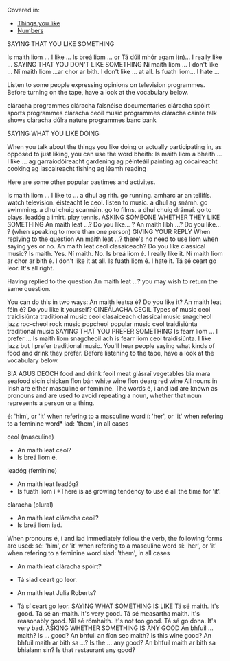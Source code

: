 Covered in:
* [Things you like](../../notes/things-you-like.md)
* [Numbers](../../notes/numbers.md)

SAYING THAT YOU LIKE SOMETHING

Is maith liom ... I like ...
Is breá liom ...
or
Tá dúil mhór agam i(n)... I really like ...
SAYING THAT YOU DON'T LIKE SOMETHING
Ní maith liom ... I don't like ...
Ní maith liom ...ar chor ar bith. I don't like ... at all.
Is fuath liom... I hate ...

Listen to some people expressing opinions on television programmes. Before turning on the tape, have a look at the vocabulary below.

cláracha	programmes
cláracha faisnéise	documentaries
cláracha spóirt	sports programmes
cláracha ceoil	music programmes
cláracha cainte	talk shows
cláracha dúlra	nature programmes
banc	bank

SAYING WHAT YOU LIKE DOING

When you talk about the things you like doing or actually participating in, as opposed to just liking, you can use the word bheith:
Is maith liom a bheith ... I like ...
ag garraíodóireacht gardening
ag péinteáil painting
ag cócaireacht cooking
ag iascaireacht fishing
ag léamh reading

Here are some other popular pastimes and activites.

Is maith liom ... I like to ...
a dhul ag rith. go running.
amharc ar an teilifís. watch television.
éisteacht le ceol. listen to music.
a dhul ag snámh. go swimming.
a dhul chuig scannáin. go to films.
a dhul chuig drámaí. go to plays.
leadóg a imirt. play tennis.
ASKING SOMEONE WHETHER THEY LIKE SOMETHING
An maith leat ...? Do you like... ?
An maith libh ...? Do you like... ? (when speaking to more than one person)
GIVING YOUR REPLY
When replying to the question An maith leat ...? there's no need to use liom when saying yes or no.
An maith leat ceol clasaiceach? Do you like classical music?
Is maith. Yes.
Ní maith. No.
Is breá liom é. I really like it.
Ní maith liom ar chor ar bith é. I don't like it at all.
Is fuath liom é. I hate it.
Tá sé ceart go leor. It's all right.

Having replied to the question An maith leat ...? you may wish to return the same question. 

You can do this in two ways:
An maith leatsa é? Do you like it?
An maith leat féin é? Do you like it yourself?
CINEÁLACHA CEOIL Types of music
ceol traidisiúnta	traditional music
ceol clasaiceach	classical music
snagcheol	jazz
roc-cheol	rock music
popcheol	popular music
ceol traidisiúnta traditional music
SAYING THAT YOU PREFER SOMETHING
Is fearr liom ... I prefer ...
Is maith liom snagcheoil ach is fearr liom ceol traidisiúnta. I like jazz but I prefer traditional music.
You'll hear people saying what kinds of food and drink they prefer. Before listening to the tape, have a look at the vocabulary below.

BIA AGUS DEOCH food and drink
feoil	meat
glásraí	vegetables
bia mara	seafood
sicín	chicken
fíon bán	white wine
fíon dearg	red wine
All nouns in Irish are either masculine or feminine.
The words é, í and iad are known as pronouns and are used to avoid repeating a noun, whether that noun represents a person or a thing.

é: 'him', or 'it' when refering to a masculine word
í: 'her', or 'it' when refering to a feminine word*
iad: 'them', in all cases

ceol (masculine)
- An maith leat ceol?
- Is breá liom é.

leadóg (feminine)
- An maith leat leadóg?
- Is fuath liom í
*There is as growing tendency to use é all the time for 'it'.

cláracha (plural)
- An maith leat cláracha ceoil?
- Is breá liom iad.

When pronouns é, í and iad immediately follow the verb, the following forms are used:
sé: 'him', or 'it' when refering to a masculine word
sí: 'her', or 'it' when refering to a feminine word
siad: 'them', in all cases

- An maith leat cláracha spóirt?
- Tá siad ceart go leor.

- An maith leat Julia Roberts?
- Tá sí ceart go leor.
SAYING WHAT SOMETHING IS LIKE
Tá sé maith. It's good.
Tá sé an-maith. It's very good.
Tá sé measartha maith. It's reasonably good.
Níl sé rómhaith. It's not too good.
Tá sé go dona. It's very bad.
ASKING WHETHER SOMETHING IS ANY GOOD
An bhfuil ... maith? Is ... good?
An bhfuil an fíon seo maith? Is this wine good?
An bhfuil maith ar bith sa ...? Is the ... any good?
An bhfuil maith ar bith sa bhialann sin? Is that restaurant any good?